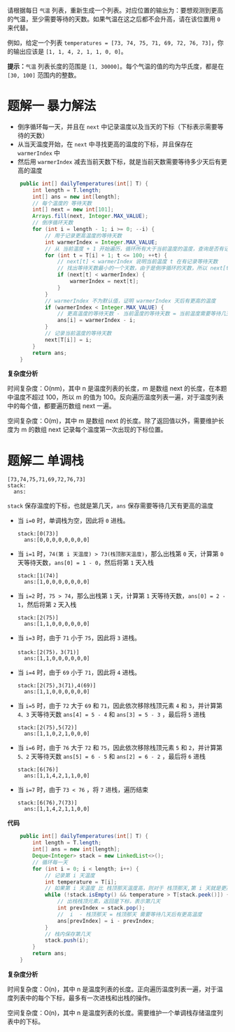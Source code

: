 请根据每日 `气温` 列表，重新生成一个列表。对应位置的输出为：要想观测到更高的气温，至少需要等待的天数。如果气温在这之后都不会升高，请在该位置用 `0` 来代替。

例如，给定一个列表 `temperatures = [73, 74, 75, 71, 69, 72, 76, 73]`，你的输出应该是 `[1, 1, 4, 2, 1, 1, 0, 0]`。

**提示：**`气温` 列表长度的范围是 `[1, 30000]`。每个气温的值的均为华氏度，都是在 `[30, 100]` 范围内的整数。

# 题解一 暴力解法

- 倒序循环每一天，并且在 `next` 中记录温度以及当天的下标（下标表示需要等待的天数）
- 从当天温度开始，在 `next` 中寻找更高的温度的下标，并且保存在 `warmerIndex` 中
- 然后用 `warmerIndex` 减去当前天数下标，就是当前天数需要等待多少天后有更高的温度

```java
    public int[] dailyTemperatures(int[] T) {
        int length = T.length;
        int[] ans = new int[length];
        // 每个温度的 等待天数
        int[] next = new int[101];
        Arrays.fill(next, Integer.MAX_VALUE);
        // 倒序循环天数
        for (int i = length - 1; i >= 0; --i) {
            // 用于记录更高温度的等待天数
            int warmerIndex = Integer.MAX_VALUE;
            // 从 当前温度 + 1 开始遍历，循环所有大于当前温度的温度，查询是否有记录等待天数
            for (int t = T[i] + 1; t <= 100; ++t) {
                // next[t] < warmerIndex 说明当前温度 t 在有记录等待天数
                // 找出等待天数最小的一个天数，由于是倒序循环的天数，所以 next[t] 肯定大于 i
                if (next[t] < warmerIndex) {
                    warmerIndex = next[t];
                }
            }
            // warmerIndex 不为默认值，证明 warmerIndex 天后有更高的温度
            if (warmerIndex < Integer.MAX_VALUE) {
                // 更高温度的等待天数 - 当前温度的等待天数 = 当前温度需要等待几天后有更高温度
                ans[i] = warmerIndex - i;
            }
            // 记录当前温度的等待天数
            next[T[i]] = i;
        }
        return ans;
    }
```

**复杂度分析**

时间复杂度：O(nm)，其中 n 是温度列表的长度，m 是数组 next 的长度，在本题中温度不超过 100，所以 m 的值为 100。反向遍历温度列表一遍，对于温度列表中的每个值，都要遍历数组 next 一遍。

空间复杂度：O(m)，其中 m 是数组 next 的长度。除了返回值以外，需要维护长度为 m 的数组 next 记录每个温度第一次出现的下标位置。

# 题解二 单调栈

```
[73,74,75,71,69,72,76,73]
stack: 
  ans:
```

`stack` 保存温度的下标，也就是第几天，`ans` 保存需要等待几天有更高的温度

- 当 `i=0` 时，单调栈为空，因此将 `0` 进栈。

  ```
  stack:[0(73)] 
    ans:[0,0,0,0,0,0,0,0]
  ```

- 当 `i=1` 时，`74(第 i 天温度) > 73(栈顶那天温度)`，那么出栈第 `0` 天，计算第 `0` 天等待天数，`ans[0] = 1 - 0`，然后将第 `1` 天入栈

  ```
  stack:[1(74)] 
    ans:[1,0,0,0,0,0,0,0]
  ```

- 当 `i=2` 时，`75 > 74`，那么出栈第 `1` 天，计算第 `1` 天等待天数，`ans[0] = 2 - 1`，然后将第 `2` 天入栈

  ```
  stack:[2(75)] 
    ans:[1,1,0,0,0,0,0,0]
  ```

- 当 `i=3` 时，由于 `71` 小于 `75`，因此将 `3` 进栈。

  ```
  stack:[2(75)，3(71)] 
    ans:[1,1,0,0,0,0,0,0]
  ```

- 当 `i=4` 时，由于 `69` 小于 `71`，因此将 `4` 进栈。

  ```
  stack:[2(75),3(71),4(69)] 
    ans:[1,1,0,0,0,0,0,0]
  ```

- 当 `i=5` 时，由于 `72` 大于 `69` 和 `71`，因此依次移除栈顶元素 `4` 和 `3`，并计算第 `4、3` 天等待天数 `ans[4] = 5 - 4` 和 `ans[3] = 5 - 3` ，最后将 `5` 进栈

  ```
  stack:[2(75),5(72)] 
    ans:[1,1,0,2,1,0,0,0]
  ```

- 当 `i=6` 时，由于 `76` 大于 `72` 和 `75`，因此依次移除栈顶元素 `5` 和 `2`，并计算第 `5、2` 天等待天数 `ans[5] = 6 - 5` 和 `ans[2] = 6 - 2` ，最后将 `6` 进栈

  ```
  stack:[6(76)] 
    ans:[1,1,4,2,1,1,0,0]
  ```

- 当 `i=7` 时，由于 `73 < 76` ，将 `7` 进栈，遍历结束

  ```
  stack:[6(76),7(73)] 
    ans:[1,1,4,2,1,1,0,0]
  ```

**代码**

```java
    public int[] dailyTemperatures(int[] T) {
        int length = T.length;
        int[] ans = new int[length];
        Deque<Integer> stack = new LinkedList<>();
        // 循环每一天
        for (int i = 0; i < length; i++) {
            // 记录第 i 天温度
            int temperature = T[i];
            // 如果第 i 天温度 比 栈顶那天温度高，则对于 栈顶那天,第 i 天就是更高温度的那天,需要 计算等待天数
            while (!stack.isEmpty() && temperature > T[stack.peek()]) {
                // 出栈栈顶元素，返回是下标，表示第几天
                int prevIndex = stack.pop();
                //  i  - 栈顶那天 = 栈顶那天 需要等待几天后有更高温度
                ans[prevIndex] = i - prevIndex;
            }
            // 栈内保存第几天
            stack.push(i);
        }
        return ans;
    }
```

**复杂度分析**

时间复杂度：O(n)，其中 n 是温度列表的长度。正向遍历温度列表一遍，对于温度列表中的每个下标，最多有一次进栈和出栈的操作。

空间复杂度：O(n)，其中 n 是温度列表的长度。需要维护一个单调栈存储温度列表中的下标。


